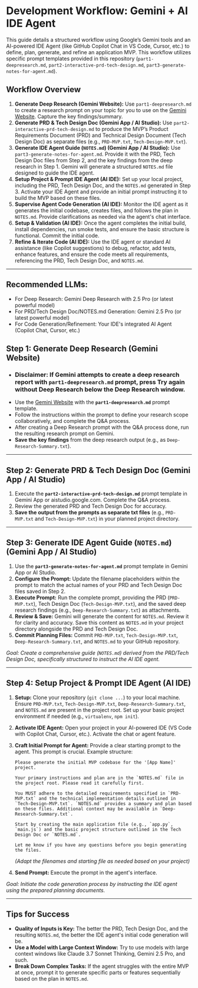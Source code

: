 # Development Workflow: Gemini + AI IDE Agent

This guide details a structured workflow using Google’s Gemini tools and an AI-powered IDE Agent (like GitHub Copilot Chat in VS Code, Cursor, etc.) to define, plan, generate, and refine an application MVP. This workflow utilizes specific prompt templates provided in this repository (`part1-deepresearch.md`, `part2-interactive-prd-tech-design.md`, `part3-generate-notes-for-agent.md`).

## Workflow Overview

1.  **Generate Deep Research (Gemini Website):** Use `part1-deepresearch.md` to create a research prompt on your topic for you to use on the [Gemini Website](https://gemini.google.com/app). Capture the key findings/summary.
2.  **Generate PRD & Tech Design Doc (Gemini App / AI Studio):** Use `part2-interactive-prd-tech-design.md` to produce the MVP’s Product Requirements Document (PRD) and Technical Design Document (Tech Design Doc) as separate files (e.g., `PRD-MVP.txt`, `Tech-Design-MVP.txt`).
3.  **Generate IDE Agent Guide (`NOTES.md`) (Gemini App / AI Studio):** Use `part3-generate-notes-for-agent.md`. Provide it with the PRD, Tech Design Doc files from Step 2, and the key findings from the deep research in Step 1. Gemini will generate a structured `NOTES.md` file designed to guide the IDE agent.
4.  **Setup Project & Prompt IDE Agent (AI IDE):** Set up your local project, including the PRD, Tech Design Doc, and the `NOTES.md` generated in Step 3. Activate your IDE Agent and provide an initial prompt instructing it to build the MVP based on these files.
5.  **Supervise Agent Code Generation (AI IDE):** Monitor the IDE agent as it generates the initial codebase, creates files, and follows the plan in `NOTES.md`. Provide clarifications as needed via the agent's chat interface.
6.  **Setup & Validation (AI IDE):** Once the agent completes the initial build, install dependencies, run smoke tests, and ensure the basic structure is functional. Commit the initial code.
7.  **Refine & Iterate Code (AI IDE):** Use the IDE agent or standard AI assistance (like Copilot suggestions) to debug, refactor, add tests, enhance features, and ensure the code meets all requirements, referencing the PRD, Tech Design Doc, and `NOTES.md`.

---
## Recommended LLMs:

* For Deep Research: Gemini Deep Research with 2.5 Pro (or latest powerful model)
* For PRD/Tech Design Doc/NOTES.md Generation: Gemini 2.5 Pro (or latest powerful model)
* For Code Generation/Refinement: Your IDE's integrated AI Agent (Copilot Chat, Cursor, etc.)

## Step 1: Generate Deep Research (Gemini Website)

* ### Disclaimer: If Gemini attempts to create a deep research report with **`part1-deepresearch.md`** prompt, press **Try again without Deep Research** below the Deep Research window.
* Use the [Gemini Website](https://gemini.google.com/app) with the **`part1-deepresearch.md`** prompt template.
* Follow the instructions within the prompt to define your research scope collaboratively, and complete the Q&A process.
* After creating a Deep Research prompt with the Q&A process done, run the resulting research prompt on Gemini.
* **Save the key findings** from the deep research output (e.g., as `Deep-Research-Summary.txt`).

---

## Step 2: Generate PRD & Tech Design Doc (Gemini App / AI Studio)

1.  Execute the **`part2-interactive-prd-tech-design.md`** prompt template in Gemini App or aistudio.google.com. Complete the Q&A process.
2.  Review the generated PRD and Tech Design Doc for accuracy.
3.  **Save the output from the prompts as separate txt files** (e.g., `PRD-MVP.txt` and `Tech-Design-MVP.txt`) in your planned project directory.

---

## Step 3: Generate IDE Agent Guide (`NOTES.md`) (Gemini App / AI Studio)

1.  Use the **`part3-generate-notes-for-agent.md`** prompt template in Gemini App or AI Studio.
2.  **Configure the Prompt:** Update the filename placeholders within the prompt to match the actual names of your PRD and Tech Design Doc files saved in Step 2.
3.  **Execute Prompt:** Run the complete prompt, providing the PRD (`PRD-MVP.txt`), Tech Design Doc (`Tech-Design-MVP.txt`), and the saved deep research findings (e.g., `Deep-Research-Summary.txt`) as attachments.
4.  **Review & Save:** Gemini will generate the content for `NOTES.md`. Review it for clarity and accuracy. Save this content as `NOTES.md` in your project directory alongside the PRD and Tech Design Doc.
5.  **Commit Planning Files:** Commit `PRD-MVP.txt`, `Tech-Design-MVP.txt`, `Deep-Research-Summary.txt`, and `NOTES.md` to your GitHub repository.

*Goal: Create a comprehensive guide (`NOTES.md`) derived from the PRD/Tech Design Doc, specifically structured to instruct the AI IDE agent.*

---

## Step 4: Setup Project & Prompt IDE Agent (AI IDE)

1.  **Setup:** Clone your repository (`git clone ...`) to your local machine. Ensure `PRD-MVP.txt`, `Tech-Design-MVP.txt`, `Deep-Research-Summary.txt`, and `NOTES.md` are present in the project root. Set up your basic project environment if needed (e.g., `virtualenv`, `npm init`).
2.  **Activate IDE Agent:** Open your project in your AI-powered IDE (VS Code with Copilot Chat, Cursor, etc.). Activate the chat or agent feature.
3.  **Craft Initial Prompt for Agent:** Provide a clear starting prompt to the agent. This prompt is crucial. Example structure:

    ```text
    Please generate the initial MVP codebase for the '[App Name]' project.

    Your primary instructions and plan are in the `NOTES.md` file in the project root. Please read it carefully first.

    You MUST adhere to the detailed requirements specified in `PRD-MVP.txt` and the technical implementation details outlined in `Tech-Design-MVP.txt`. `NOTES.md` provides a summary and plan based on these files. Additional context may be available in `Deep-Research-Summary.txt`.

    Start by creating the main application file (e.g., `app.py`, `main.js`) and the basic project structure outlined in the Tech Design Doc or `NOTES.md`.

    Let me know if you have any questions before you begin generating the files.
    ```
    *(Adapt the filenames and starting file as needed based on your project)*

4.  **Send Prompt:** Execute the prompt in the agent's interface.

*Goal: Initiate the code generation process by instructing the IDE agent using the prepared planning documents.*

---

## Tips for Success

* **Quality of Inputs is Key:** The better the PRD, Tech Design Doc, and the resulting `NOTES.md`, the better the IDE agent's initial code generation will be.
* **Use a Model with Large Context Window:** Try to use models with large context windows like Claude 3.7 Sonnet Thinking, Gemini 2.5 Pro, and such.
* **Break Down Complex Tasks:** If the agent struggles with the entire MVP at once, prompt it to generate specific parts or features sequentially based on the plan in `NOTES.md`.

